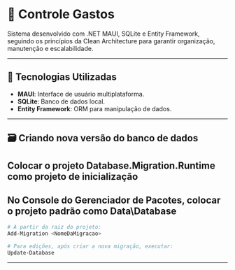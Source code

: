 # 🧰 Controle Gastos

Sistema desenvolvido com .NET MAUI, SQLite e Entity Framework, seguindo os princípios da Clean Architecture para garantir organização, manutenção e escalabilidade.

---

## 🧰 Tecnologias Utilizadas

- **MAUI**: Interface de usuário multiplataforma.
- **SQLite**: Banco de dados local.
- **Entity Framework**: ORM para manipulação de dados.
---

## 🗃️ Criando nova versão do banco de dados
## Colocar o projeto Database.Migration.Runtime como projeto de inicialização
## No Console do Gerenciador de Pacotes, colocar o projeto padrão como Data\Database

```bash
# A partir da raiz do projeto:
Add-Migration <NomeDaMigracao>

# Para edições, após criar a nova migração, executar:
Update-Database

```
---